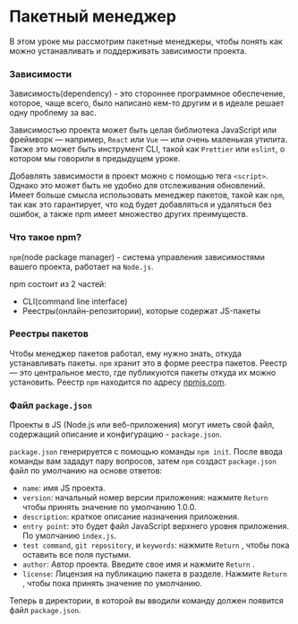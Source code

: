 # Пакетный менеджер

В этом уроке мы рассмотрим пакетные менеджеры, чтобы понять как можно устанавливать и поддерживать зависимости проекта.

### Зависимости

Зависимость(dependency) - это стороннее программное обеспечение, которое, чаще всего, было написано кем-то другим и в идеале решает одну проблему за вас.

Зависимостью проекта может быть целая библиотека JavaScript или фреймворк — например, `React` или `Vue` — или очень маленькая утилита. Также это может быть инструмент CLI, такой как `Prettier` или `eslint`, о котором мы говорили в предыдущем уроке.

Добавлять зависимости в проект можно с помощью тега `<script>`.
Однако это может быть не удобно для отслеживания обновлений. Имеет больше смысла использовать менеджер пакетов, такой как `npm`, так как это гарантирует, что код будет добавляться и удаляться без ошибок, а также npm имеет множество других преимуществ.

### Что такое npm?

`npm`(node package manager) - система управления зависимостями вашего проекта, работает на `Node.js`.

npm состоит из 2 частей:

- CLI(command line interface)
- Реестры(онлайн-репозитории), которые содержат JS-пакеты

### Реестры пакетов

Чтобы менеджер пакетов работал, ему нужно знать, откуда устанавливать пакеты. `npm` хранит это в форме реестра пакетов. Реестр — это центральное место, где публикуются пакеты откуда их можно установить. Реестр `npm` находится по адресу [npmjs.com](https://www.npmjs.com/).

### Файл `package.json`

Проекты в JS (Node.js или веб-приложения) могут иметь свой файл, cодержащий описание и конфигурацию - `package.json`.

`package.json` генерируется c помощью команды `npm init`. После ввода команды вам зададут пару вопросов, затем `npm` создаст `package.json` файл по умолчанию на основе ответов:

- `name`: имя JS проекта.
- `version`: начальный номер версии приложения: нажмите `Return` чтобы принять значение по умолчанию 1.0.0.
- `description`: краткое описание назначения приложения.
- `entry point`: это будет файл JavaScript верхнего уровня приложения. По умолчанию `index.js`.
- `test command`, `git repository`, и `keywords`: нажмите `Return` , чтобы пока оставить все поля пустыми.
- `author`: Автор проекта. Введите свое имя и нажмите `Return` .
- `license`: Лицензия на публикацию пакета в разделе. Нажмите `Return` , чтобы пока принять значение по умолчанию.

Теперь в директории, в которой вы вводили команду должен появится файл `package.json`.
